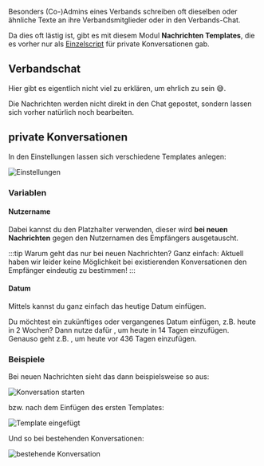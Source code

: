 Besonders (Co-)Admins eines Verbands schreiben oft dieselben oder ähnliche Texte an ihre Verbandsmitglieder oder in den Verbands-Chat.

Da dies oft lästig ist, gibt es mit diesem Modul **Nachrichten Templates**, die es vorher nur als [Einzelscript](https://forum.leitstellenspiel.de/index.php?thread/18912-skript-wunsch-autofill-f%C3%BCr-nachrichten/) für private Konversationen gab.


## Verbandschat

Hier gibt es eigentlich nicht viel zu erklären, um ehrlich zu sein 😅.

Die Nachrichten werden nicht direkt in den Chat gepostet, sondern lassen sich vorher natürlich noch bearbeiten.

## private Konversationen

In den Einstellungen lassen sich verschiedene Templates anlegen:

![Einstellungen](./settings.png)

### Variablen

#### Nutzername

Dabei kannst du den Platzhalter <variable variable="username"/> verwenden, dieser wird **bei neuen Nachrichten** gegen den Nutzernamen des Empfängers ausgetauscht.

:::tip Warum geht das nur bei neuen Nachrichten?
Ganz einfach: Aktuell haben wir leider keine Möglichkeit bei existierenden Konversationen den Empfänger eindeutig zu bestimmen!
:::

#### Datum

Mittels <variable variable="today"/> kannst du ganz einfach das heutige Datum einfügen.

Du möchtest ein zukünftiges oder vergangenes Datum einfügen, z.B. heute in 2 Wochen? Dann nutze dafür <variable variable="today+14"/>, um heute in  14 Tagen einzufügen. Genauso geht z.B. <variable variable="today-436"/>, um heute vor 436 Tagen einzufügen.


### Beispiele

Bei neuen Nachrichten sieht das dann beispielsweise so aus:

![Konversation starten](./new_message.png)

bzw. nach dem Einfügen des ersten Templates:

![Template eingefügt](./entered.png)

Und so bei bestehenden Konversationen:

![bestehende Konversation](./existing_messages.png)
